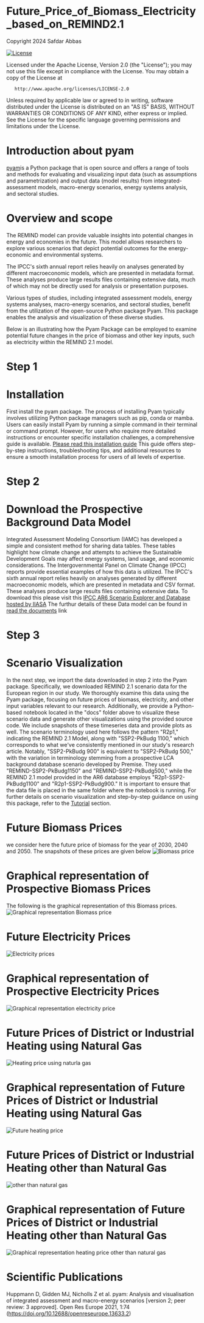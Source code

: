 # Future_Price_of_Biomass_Electricity_based_on_REMIND2.1

Copyright 2024 Safdar Abbas

[![License](https://img.shields.io/badge/License-Apache_2.0-blue.svg)](https://opensource.org/licenses/Apache-2.0)  
   
   Licensed under the Apache License, Version 2.0 (the "License");
   you may not use this file except in compliance with the License.
   You may obtain a copy of the License at

       http://www.apache.org/licenses/LICENSE-2.0

   Unless required by applicable law or agreed to in writing, software
   distributed under the License is distributed on an "AS IS" BASIS,
   WITHOUT WARRANTIES OR CONDITIONS OF ANY KIND, either express or implied.
   See the License for the specific language governing permissions and
   limitations under the License.
# Introduction about pyam
[pyam](https://pyam-iamc.readthedocs.io/en/stable/index.html)is a Python package that is open source and offers a range of tools and methods for evaluating and visualizing input data (such as assumptions and parametrization) and output data (model results) from integrated-assessment models, macro-energy scenarios, energy systems analysis, and sectoral studies.

# Overview and scope
The REMIND model can provide valuable insights into potential changes in energy and economies in the future. This model allows researchers to explore various scenarios that depict potential outcomes for the energy-economic and environmental systems. 

The IPCC's sixth annual report relies heavily on analyses generated by different macroeconomic models, which are presented in metadata format. These analyses produce large results files containing extensive data, much of which may not be directly used for analysis or presentation purposes.

Various types of studies, including integrated assessment models, energy systems analyses, macro-energy scenarios, and sectoral studies, benefit from the utilization of the open-source Python package Pyam. This package enables the analysis and visualization of these diverse studies.

Below is an illustrating how the Pyam Package can be employed to examine potential future changes in the price of biomass and other key inputs, such as electricity within the REMIND 2.1 model.

# Step 1
# Installation
First install the pyam package. The process of installing Pyam typically involves utilizing Python package managers such as pip, conda or mamba. Users can easily install Pyam by running a simple command in their terminal or command prompt. However, for users who require more detailed instructions or encounter specific installation challenges, a comprehensive guide is available. 
[Please read this installation guide](https://pyam-iamc.readthedocs.io/en/stable/install.html) 
This guide offers step-by-step instructions, troubleshooting tips, and additional resources to ensure a smooth installation process for users of all levels of expertise.

# Step 2 
# Download the Prospective Background Data Model
Integrated Assessment Modeling Consortium (IAMC) has developed a simple and consistent method for sharing data tables. These tables highlight how climate change and attempts to achieve the Sustainable Development Goals may affect energy systems, land usage, and economic considerations. The Intergovernmental Panel on Climate Change (IPCC) reports provide essential examples of how this data is utilized. The IPCC's sixth annual report relies heavily on analyses generated by different macroeconomic models, which are presented in metadata and CSV format. These analyses produce large results files containing extensive data. 
To download this please visit this [IPCC AR6 Scenario Explorer and Database hosted by IIASA](https://data.ece.iiasa.ac.at/ar6/#/workspaces)
The furthur details of these Data model can be found in [read the documents](https://pyam-iamc.readthedocs.io/en/stable/data.html) link

# Step 3
# Scenario Visualization
In the next step, we import the data downloaded in step 2 into the Pyam package. Specifically, we downloaded REMIND 2.1 scenario data for the European region in our study. We thoroughly examine this data using the Pyam package, focusing on future prices of biomass, electricity, and other input variables relevant to our research. Additionally, we provide a Python-based notebook located in the "docs" folder above to visualize these scenario data and generate other visualizations using the provided source code. We include snapshots of these timeseries data and provide plots as well. The scenario terminology used here follows the pattern "R2p1," indicating the REMIND 2.1 Model, along with "SSP2-PkBudg 1100," which corresponds to what we've consistently mentioned in our study's research article. Notably, "SSP2-PkBudg 900" is equivalent to "SSP2-PkBudg 500," with the variation in terminology stemming from a prospective LCA background database scenario developed by Premise. They used "REMIND-SSP2-PkBudg1150" and "REMIND-SSP2-PkBudg500," while the REMIND 2.1 model provided in the AR6 database employs "R2p1-SSP2-PkBudg1100" and "R2p1-SSP2-PkBudg900." It is important to ensure that the data file is placed in the same folder where the notebook is running. For further details on scenario visualization and step-by-step guidance on using this package, refer to the [Tutorial](https://pyam-iamc.readthedocs.io/en/stable/tutorials.html) section.

# Future Biomass Prices
we consider here the future price of biomass for the year of 2030, 2040 and 2050. The snapshots of these prices are given below
![Biomass price](https://github.com/safdarabbas123/Future_Price_of_Biomass_Electricity_based_on_REMIND2.1/assets/112714003/7a250888-7e6b-463c-b693-91aaad0b9c21)
# Graphical representation of Prospective Biomass Prices
The following is the graphical representation of this Biomass prices.
![Graphical representation Biomass price](https://github.com/safdarabbas123/Future_Price_of_Biomass_Electricity_based_on_REMIND2.1/assets/112714003/a1d3d142-001a-470f-ab72-0a7b6f086292)

# Future Electricity Prices
![Electricity prices](https://github.com/safdarabbas123/Future_Price_of_Biomass_Electricity_based_on_REMIND2.1/assets/112714003/6228f53d-519e-4614-9fc0-0f676fef47df)

# Graphical representation of Prospective Electricity Prices
![Graphical representation electricity price](https://github.com/safdarabbas123/Future_Price_of_Biomass_Electricity_based_on_REMIND2.1/assets/112714003/9a58a470-d224-4ff1-83cf-99073ba0ecde)

 # Future Prices of District or Industrial Heating using Natural Gas
 ![Heating price using naturla gas](https://github.com/safdarabbas123/Future_Price_of_Biomass_Electricity_based_on_REMIND2.1/assets/112714003/15999111-a18b-4c54-8022-96a5e4db0ae4)

# Graphical representation of Future Prices of District or Industrial Heating using Natural Gas
 ![Future heating price](https://github.com/safdarabbas123/Future_Price_of_Biomass_Electricity_based_on_REMIND2.1/assets/112714003/6c35fc99-55ff-430f-b3e4-0c39e145ef63)

 # Future Prices of District or Industrial Heating other than Natural Gas
 ![other than natural gas](https://github.com/safdarabbas123/Future_Price_of_Biomass_Electricity_based_on_REMIND2.1/assets/112714003/b0188d8f-8c2e-44a3-9807-0af9287d71fd)

# Graphical representation of Future Prices of District or Industrial Heating other than Natural Gas
![Graphical representation heating price other than natural gas](https://github.com/safdarabbas123/Future_Price_of_Biomass_Electricity_based_on_REMIND2.1/assets/112714003/769a0cca-d954-4b57-b1b1-90fc64a10e59)

# Scientific Publications
Huppmann D, Gidden MJ, Nicholls Z et al. pyam: Analysis and visualisation of integrated assessment and macro-energy scenarios [version 2; peer review: 3 approved]. Open Res Europe 2021, 1:74 (https://doi.org/10.12688/openreseurope.13633.2)



